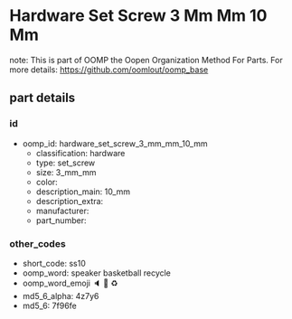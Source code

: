 # Hardware Set Screw 3 Mm Mm 10 Mm  

note: This is part of OOMP the Oopen Organization Method For Parts. For more details: https://github.com/oomlout/oomp_base

##  part details





### id
* oomp_id: hardware_set_screw_3_mm_mm_10_mm
  * classification: hardware
  * type: set_screw
  * size: 3_mm_mm
  * color: 
  * description_main: 10_mm
  * description_extra: 
  * manufacturer: 
  * part_number: 

### other_codes
* short_code: ss10
* oomp_word: speaker basketball recycle
* oomp_word_emoji :speaker: :basketball: :recycle:
* md5_6_alpha: 4z7y6
* md5_6: 7f96fe